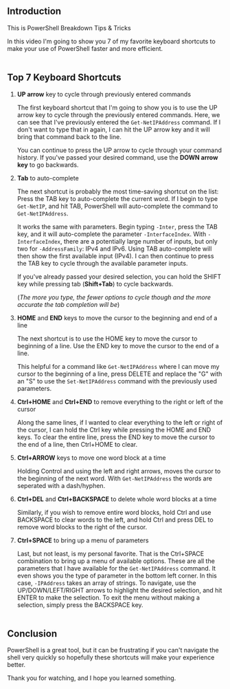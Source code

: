 ## Introduction

This is PowerShell Breakdown Tips & Tricks

In this video I'm going to show you 7 of my favorite keyboard shortcuts to make your use of PowerShell faster and more efficient.
<br></br>

## Top 7 Keyboard Shortcuts

1. **UP arrow** key to cycle through previously entered commands
   
   The first keyboard shortcut that I'm going to show you is to use the UP arrow key to cycle through the previously entered commands. Here, we can see that I've previously entered the `Get-NetIPAddress` command. If I don't want to type that in again, I can hit the UP arrow key and it will bring that command back to the line.

   You can continue to press the UP arrow to cycle through your command history. If you've passed your desired command, use the **DOWN arrow key** to go backwards.
   
2. **Tab** to auto-complete
   
   The next shortcut is probably the most time-saving shortcut on the list: Press the TAB key to auto-complete the current word. If I begin to type `Get-NetIP`, and hit TAB, PowerShell will auto-complete the command to `Get-NetIPAddress`.

   It works the same with parameters. Begin typing `-Inter`, press the TAB key, and it will auto-complete the parameter `-InterfaceIndex`. With `-InterfaceIndex`, there are a potentially large number of inputs, but only two for `-AddressFamily`: IPv4 and IPv6. Using TAB auto-complete will then show the first available input (IPv4). I can then continue to press the TAB key to cycle through the available parameter inputs.
   
   If you've already passed your desired selection, you can hold the SHIFT key while pressing tab (**Shift+Tab**) to cycle backwards.
   
   (_The more you type, the fewer options to cycle though and the more accurate the tab completion will be_)

3. **HOME** and **END** keys to move the cursor to the beginning and end of a line
   
   The next shortcut is to use the HOME key to move the cursor to beginning of a line.
   Use the END key to move the cursor to the end of a line.

   This helpful for a command like `Get-NetIPAddress` where I can move my cursor to the beginning of a line, press DELETE and replace the "G" with an "S" to use the `Set-NetIPAddress` command with the previously used parameters.

4. **Ctrl+HOME** and **Ctrl+END** to remove everything to the right or left of the cursor
   
   Along the same lines, if I wanted to clear everything to the left or right of the cursor, I can hold the Ctrl key while pressing the HOME and END keys.
   To clear the entire line, press the END key to move the cursor to the end of a line, then Ctrl+HOME to clear.

5. **Ctrl+ARROW** keys to move one word block at a time
   
   Holding Control and using the left and right arrows, moves the cursor to the beginning of the next word.
   With `Get-NetIPAddress` the words are seperated with a dash/hyphen.

6. **Ctrl+DEL** and **Ctrl+BACKSPACE** to delete whole word blocks at a time
   
   Similarly, if you wish to remove entire word blocks, hold Ctrl and use BACKSPACE to clear words to the left, and hold Ctrl and press DEL to remove word blocks to the right of the cursor.

7. **Ctrl+SPACE** to bring up a menu of parameters

   Last, but not least, is my personal favorite. That is the Ctrl+SPACE combination to bring up a menu of available options. These are all the parameters that I have available for the `Get-NetIPAddress` command. It even shows you the type of parameter in the bottom left corner. In this case, `-IPAddress` takes an array of strings. To navigate, use the UP/DOWN/LEFT/RIGHT arrows to highlight the desired selection, and hit ENTER to make the selection. To exit the menu without making a selection, simply press the BACKSPACE key.
<br></br>

## Conclusion

PowerShell is a great tool, but it can be frustrating if you can't navigate the shell very quickly so hopefully these shortcuts will make your experience better.

Thank you for watching, and I hope you learned something.

